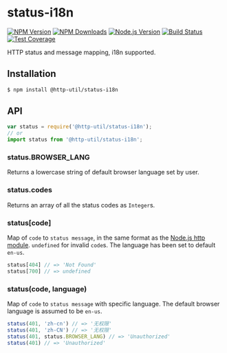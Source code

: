 # status-i18n

[![NPM Version][npm-image]][npm-url]
[![NPM Downloads][downloads-image]][downloads-url]
[![Node.js Version][node-version-image]][node-version-url]
[![Build Status][travis-image]][travis-url]
[![Test Coverage][coveralls-image]][coveralls-url]

HTTP status and message mapping, i18n supported.

## Installation

```sh
$ npm install @http-util/status-i18n
```

## API

```js
var status = require('@http-util/status-i18n');
// or 
import status from '@http-util/status-i18n';
```

### status.BROWSER_LANG

Returns a lowercase string of default browser language set by user.

### status.codes

Returns an array of all the status codes as `Integer`s.

### status[code]

Map of `code` to `status message`, in the same format as the [Node.js http module](https://nodejs.org/dist/latest/docs/api/http.html#http_http_status_codes). `undefined` for invalid `code`s. The language has been set to default `en-us`.

```js
status[404] // => 'Not Found'
status[700] // => undefined
```

### status(code, language)

Map of `code` to `status message` with specific language. The default browser language is assumed to be `en-us`.

```js
status(401, 'zh-cn') // => '无权限'
status(401, 'zh-CN') // => '无权限'
status(401, status.BROWSER_LANG) // => 'Unauthorized'
status(401) // => 'Unauthorized'
```

[npm-image]: https://img.shields.io/npm/v/@http-util/status-i18n.svg
[npm-url]: https://npmjs.org/package/@http-util/status-i18n
[node-version-image]: https://img.shields.io/node/v/@http-util/status-i18n.svg
[node-version-url]: https://www.npmjs.com/package/@http-util/status-i18n
[travis-image]: https://img.shields.io/travis/http-util/status-i18n.svg
[travis-url]: https://travis-ci.org/http-util/status-i18n
[coveralls-image]: https://img.shields.io/coveralls/http-util/status-i18n.svg
[coveralls-url]: https://coveralls.io/github/http-util/status-i18n?branch=master
[downloads-image]: https://img.shields.io/npm/dm/@http-util/status-i18n.svg
[downloads-url]: https://npmjs.org/package/@http-util/status-i18n
